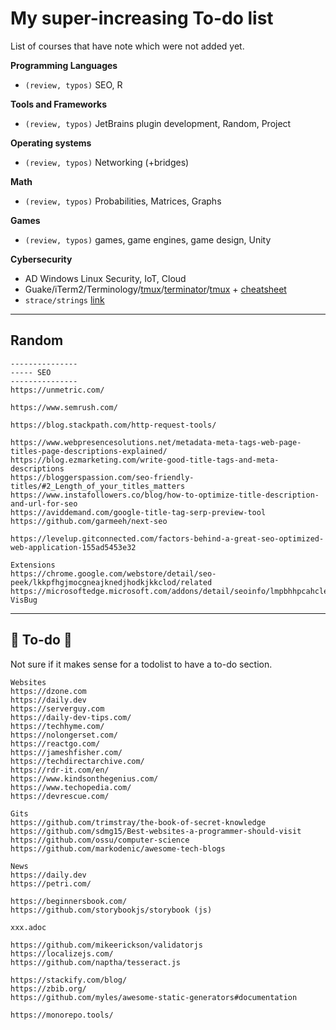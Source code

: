 # My super-increasing To-do list

<div class="row row-cols-md-2"><div>

List of courses that have note which were not added yet.

**Programming Languages**

* `(review, typos)` SEO, R

**Tools and Frameworks**

* `(review, typos)` JetBrains plugin development, Random, Project
</div><div>

**Operating systems**

* `(review, typos)` Networking (+bridges)

**Math**

* `(review, typos)` Probabilities, Matrices, Graphs

**Games**

* `(review, typos)` games, game engines, game design, Unity

**Cybersecurity**

* AD Windows Linux Security, IoT, Cloud
* Guake/iTerm2/Terminology/[tmux](https://www.youtube.com/watch?v=Lqehvpe_djs)/[terminator](https://github.com/gnome-terminator/terminator)/[tmux](https://www.youtube.com/watch?v=Lqehvpe_djs) + [cheatsheet](https://tmuxcheatsheet.com/)
* `strace/strings` [link](https://jvns.ca/strace-zine-v3.pdf)
</div></div>

<hr class="sep-both">

## Random

<div class="row row-cols-md-2"><div>
</div><div>

```text!
---------------
----- SEO
---------------
https://unmetric.com/

https://www.semrush.com/

https://blog.stackpath.com/http-request-tools/

https://www.webpresencesolutions.net/metadata-meta-tags-web-page-titles-page-descriptions-explained/
https://blog.ezmarketing.com/write-good-title-tags-and-meta-descriptions
https://bloggerspassion.com/seo-friendly-titles/#2_Length_of_your_titles_matters
https://www.instafollowers.co/blog/how-to-optimize-title-description-and-url-for-seo
https://aviddemand.com/google-title-tag-serp-preview-tool
https://github.com/garmeeh/next-seo

https://levelup.gitconnected.com/factors-behind-a-great-seo-optimized-web-application-155ad5453e32

Extensions
https://chrome.google.com/webstore/detail/seo-peek/lkkpfhgjmocgneajknedjhodkjkkclod/related
https://microsoftedge.microsoft.com/addons/detail/seoinfo/lmpbhhpcahclepjgbfanililjnghjeah
VisBug
```
</div></div>

<hr class="sep-both">

## 👻 To-do 👻

Not sure if it makes sense for a todolist to have a to-do section.

<div class="row row-cols-md-2"><div>

```text!
Websites
https://dzone.com
https://daily.dev
https://serverguy.com
https://daily-dev-tips.com/
https://techhyme.com/
https://nolongerset.com/
https://reactgo.com/
https://jameshfisher.com/
https://techdirectarchive.com/
https://rdr-it.com/en/
https://www.kindsonthegenius.com/
https://www.techopedia.com/
https://devrescue.com/

Gits
https://github.com/trimstray/the-book-of-secret-knowledge
https://github.com/sdmg15/Best-websites-a-programmer-should-visit
https://github.com/ossu/computer-science
https://github.com/markodenic/awesome-tech-blogs

News
https://daily.dev
https://petri.com/
```
</div><div>

```
https://beginnersbook.com/
https://github.com/storybookjs/storybook (js)

xxx.adoc

https://github.com/mikeerickson/validatorjs
https://localizejs.com/
https://github.com/naptha/tesseract.js

https://stackify.com/blog/
https://zbib.org/
https://github.com/myles/awesome-static-generators#documentation

https://monorepo.tools/
```
</div></div>